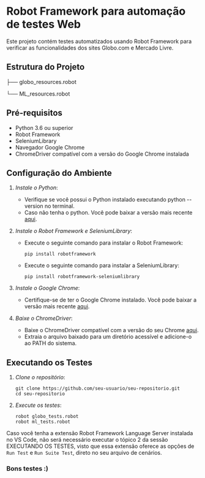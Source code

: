 # Robot Framework para automação de testes Web

Este projeto contém testes automatizados usando Robot Framework para verificar as funcionalidades dos sites Globo.com e Mercado Livre.

## Estrutura do Projeto


├── globo_resources.robot

└── ML_resources.robot


## Pré-requisitos

- Python 3.6 ou superior
- Robot Framework
- SeleniumLibrary
- Navegador Google Chrome
- ChromeDriver compatível com a versão do Google Chrome instalada

## Configuração do Ambiente

1. *Instale o Python*:
   - Verifique se você possui o Python instalado executando python --version no terminal.
   - Caso não tenha o python. Você pode baixar a versão mais recente [aqui](https://www.python.org/downloads/).

2. *Instale o Robot Framework e SeleniumLibrary*:
   - Execute o seguinte comando para instalar o Robot Framework:
     ```
     pip install robotframework
     ```

   - Execute o seguinte comando para instalar a SeleniumLibrary:
     ```
     pip install robotframework-seleniumlibrary
     ```

3. *Instale o Google Chrome*:
   - Certifique-se de ter o Google Chrome instalado. Você pode baixar a versão mais recente [aqui](https://www.google.com/chrome/).

4. *Baixe o ChromeDriver*:
   - Baixe o ChromeDriver compatível com a versão do seu Chrome [aqui](https://chromedriver.chromium.org/downloads).
   - Extraia o arquivo baixado para um diretório acessível e adicione-o ao PATH do sistema.

## Executando os Testes

1. *Clone o repositório*:
   ```
   git clone https://github.com/seu-usuario/seu-repositorio.git
   cd seu-repositorio
   ```

2. *Execute os testes*:
   ```
   robot globo_tests.robot
   robot ml_tests.robot
   ```

Caso você tenha a extensão Robot Framework Language Server instalada no VS Code, não será necessário executar o tópico 2 da sessão EXECUTANDO OS TESTES, visto que essa extensão oferece as opções de `Run Test` e `Run Suite Test`, direto no seu arquivo de cenários.

### Bons testes :)
